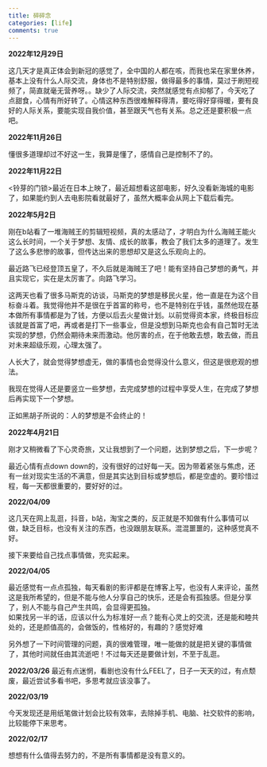 ```yaml
---
title: 碎碎念
categories: [life]
comments: true
---
```

**2022年12月29日**

这几天才是真正体会到新冠的感觉了，全中国的人都在咳，而我也呆在家里休养，基本上没有什么人际交流，身体也不是特别舒服，做得最多的事情，莫过于刷短视频了，简直就毫无营养呀。。缺少了人际交流，突然就感觉有点抑郁了，今天吃了点甜食，心情有所好转了。心情这种东西很难解释得清，要吃得好穿得暖，要有良好的人际关系，要能实现自我价值，甚至跟天气也有关系。总之还是要积极一点吧。


**2022年11月26日**

懂很多道理却过不好这一生，我算是懂了，感情自己是控制不了的。

**2022年11月22日**

<铃芽的门锁>最近在日本上映了，最近超想看这部电影，好久没看新海城的电影了，如果能约到人去电影院看就最好了，虽然大概率会从网上下载后看完。

**2022年5月2日**

刚在b站看了一堆海贼王的剪辑短视频，真的太感动了，才明白为什么海贼王能火这么长时间，一个关于梦想、友情、成长的故事，教会了我们太多的道理了。发生了这么多悲惨的故事，但传达出来的思想却又是这么乐观向上的。

最近路飞已经登顶五皇了，不久后就是海贼王了吧！能有坚持自己梦想的勇气，并且实现它，实在是太厉害了。向路飞学习。

这两天也看了很多马斯克的访谈，马斯克的梦想是移民火星，他一直是在为这个目标奋斗着。我觉得他并不是很在乎首富的称号，也不是特别在乎钱，虽然他现在基本做所有事情都是为了钱，方便以后去火星做计划。以前觉得资本家，终极目标应该就是首富了吧，再或者是打下一些事业，但是没想到马斯克也会有自己暂时无法实现的梦想，仍然会期待未来而激动。他厉害的点，在于他敢去想，敢去做，而且对未来超级乐观，心理太强了。

人长大了，就会觉得梦想虚无，做的事情也会觉得没什么意义，但这是很悲观的想法。

我现在觉得人还是要竖立一些梦想，去完成梦想的过程中享受人生，在完成了梦想后再实现下一个梦想。

正如黑胡子所说的：人的梦想是不会终止的！

**2022年4月21日**

刚才又稍微看了下心灵奇旅，又让我想到了一个问题，达到梦想之后，下一步呢？

最近心情有点down down的，没有很好的过好每一天。因为带着紧张与焦虑，还有一丝对现实生活的不满意，但是其实达到目标或梦想后，都是空虚的。要珍惜过程，每一天都很重要的，要好好的过。

**2022/04/09**

这几天在网上乱逛，抖音，b站，淘宝之类的，反正就是不知做有什么事情可以做，缺乏目标，也没有关注的东西，也没跟朋友联系。混混噩噩的，这种感觉真不好。

接下来要给自己找点事情做，充实起来。

**2022/04/05**

最近感觉有一点点孤独，每天看剧的影评都是在博客上写，也没有人来评论，虽然这是我所希望的，但是不能与他人分享自己的快乐，还是会有孤独感。但是分享了，别人不能与自己产生共鸣，会显得更孤独。  
如果找另一半的话，应该以什么为标准好一点？能有心灵上的交流，还是能和睦共处的，还是颜值高的，会做饭的，性格好的，有趣的？感觉好难

另外想了一下时间管理的问题，真的很难管理，唯一能做的就是把关键的事情做了，其他时间就任由其流逝吧！不过每天还是要做计划，不至于乱逛。

**2022/03/26**
最近有点迷惘，看剧也没有什么FEEL了，日子一天天的过，有点颓废，最近尝试多看书吧，多思考就应该没事了。

**2022/03/19**

今天发现还是用纸笔做计划会比较有效率，去除掉手机、电脑、社交软件的影响，比较能停下来思考。

**2022/02/17**

想想有什么值得去努力的，不是所有事情都是没有意义的。

